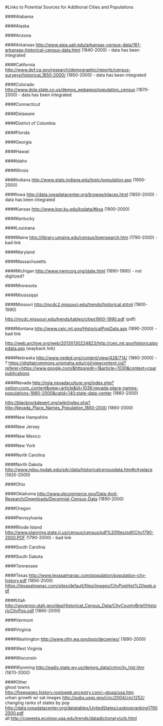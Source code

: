 #Links to Potential Sources for Additional Cities and Populations

####Alabama


####Alaska


####Arizona


####Arkansas
http://www.aiea.ualr.edu/arkansas-census-data/161-arkansas-historical-census-data.html (1840-2000) - data has been integrated

####California
http://www.dof.ca.gov/research/demographic/reports/census-surveys/historical_1850-2000/ (1850-2000) - data has been integrated

####Colorado
http://www.dola.state.co.us/demog_webapps/population_census (1870-2000) - data has been integrated

####Connecticut

####Delaware

####District of Columbia

####Florida

####Georgia

####Hawaii

####Idaho

####Illinois

####Indiana
http://www.stats.indiana.edu/topic/population.asp (1900-2000)

####Iowa
http://data.iowadatacenter.org/browse/places.html (1850-2000) - data has been integrated

####Kansas
http://www.ipsr.ku.edu/ksdata/#ksa (1900-2000)

####Kentucky

####Louisiana

####Maine
http://library.umaine.edu/census/townsearch.htm (1790-2000) - bad link

####Maryland

####Massachusetts

####Michigan
http://www.nwmcog.org/state.html (1890-1990) - not digitized?

####Minnesota

####Mississippi

####Missouri
http://mcdc2.missouri.edu/trends/historical.shtml (1900-1990)

http://mcdc.missouri.edu/trends/tables/cities1900-1990.pdf (pdf)

####Montana
http://www.ceic.mt.gov/HistoricalPopData.asp (1890-2000) - bad link

http://web.archive.org/web/20130130224823/http://ceic.mt.gov/historicalpopdata.asp (wayback link)

####Nebraska
http://www.neded.org/content/view/428/714/ (1860-2000) - ?
https://digitalcommons.unomaha.edu/cgi/viewcontent.cgi?referer=https://www.google.com/&httpsredir=1&article=1030&context=cparpublications

####Nevada
http://nsla.nevadaculture.org/index.php?option=com_content&view=article&id=1036:nevada-place-names-populations-1860-2000&catid=140:state-data-center (1860-2000)

http://blackrockdesert.org/wiki/index.php?title=Nevada_Place_Names_Population_1860-2000 (1860-2000)

####New Hampshire

####New Jersey

####New Mexico

####New York

####North Carolina

####North Dakota
http://www.ndsu.nodak.edu/sdc/data/historicalcensusdata.htm#cityplace	(1920-2000)

####Ohio

####Oklahoma
http://www.okcommerce.gov/Data-And-Research/Downloads/Decennial-Census-Data (1890-2000)

####Oregon

####Pennsylvania

####Rhode Island
http://www.planning.state.ri.us/census/census/pdf%20files/pdf/City1790-2000.PDF (1790-2000) - bad link

####South Carolina

####South Dakota

####Tennessee

####Texas
http://www.texasalmanac.com/population/population-city-history.pdf (1850-2000)
https://texasalmanac.com/sites/default/files/images/CityPopHist%20web.pdf

####Utah
http://governor.utah.gov/dea/Historical_Census_Data/CityCountyBrief/HistoricCityPop.pdf (1890-2000)

####Vermont

####Virginia

####Washington
http://www.ofm.wa.gov/pop/decseries/ (1890-2000)

####West Virginia

####Wisconsin

####Wyoming
http://eadiv.state.wy.us/demog_data/cntycity_hist.htm (1870-2000)

####Other			
ghost towns	http://freepages.history.rootsweb.ancestry.com/~gtusa/usa.htm		
urban growth w/ sat images	http://pubs.usgs.gov/circ/2004/circ1252/		
changing ranks of states by pop	http://data.iowadatacenter.org/datatables/UnitedStates/usstpopranking17902000.pdf		
all	http://coweeta.ecology.uga.edu/trends/datadictionary/urb.html		
